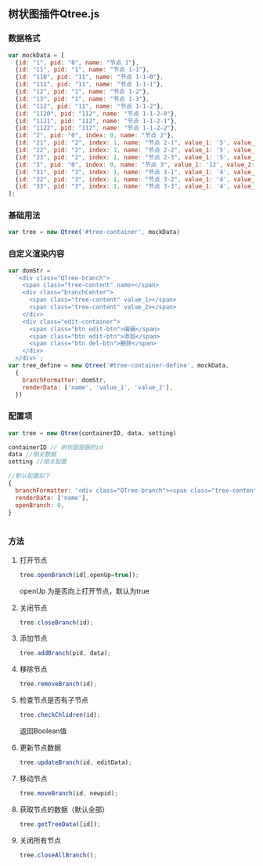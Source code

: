 

## 树状图插件Qtree.js

### 数据格式

```javascript
var mockData = [
  {id: "1", pid: "0", name: "节点 1"},
  {id: "11", pid: "1", name: "节点 1-1"},
  {id: "110", pid: "11", name: "节点 1-1-0"},
  {id: "111", pid: "11", name: "节点 1-1-1"},
  {id: "12", pid: "1", name: "节点 1-2"},
  {id: "13", pid: "1", name: "节点 1-3"},
  {id: "112", pid: "11", name: "节点 1-1-2"},
  {id: "1120", pid: "112", name: "节点 1-1-2-0"},
  {id: "1121", pid: "112", name: "节点 1-1-2-1"},
  {id: "1122", pid: "112", name: "节点 1-1-2-2"},
  {id: "2", pid: "0", index: 0, name: "节点 2"},
  {id: "21", pid: "2", index: 1, name: "节点 2-1", value_1: '5', value_2: '2'},
  {id: "22", pid: "2", index: 1, name: "节点 2-2", value_1: '5', value_2: '2'},
  {id: "23", pid: "2", index: 1, name: "节点 2-3", value_1: '5', value_2: '2'},
  {id: "3", pid: "0", index: 0, name: "节点 3", value_1: '12', value_2: '9'},
  {id: "31", pid: "3", index: 1, name: "节点 3-1", value_1: '4', value_2: '3'},
  {id: "32", pid: "3", index: 1, name: "节点 3-2", value_1: '4', value_2: '3'},
  {id: "33", pid: "3", index: 1, name: "节点 3-3", value_1: '4', value_2: '3'},
];
```

### 基础用法

```javascript
var tree = new Qtree('#tree-container', mockData)
```

### 自定义渲染内容

```javascript
var domStr =
  `<div class="QTree-branch">
    <span class="tree-content" name></span>
    <div class="branchCenter">
      <span class="tree-content" value_1></span>
      <span class="tree-content" value_2></span>
    </div>
    <div class="edit-container">
      <span class="btn edit-btn">编辑</span>
      <span class="btn edit-btn">添加</span>
      <span class="btn del-btn">删除</span>
    </div>
  </div>`;
var tree_define = new Qtree('#tree-container-define', mockData,
  {
    branchFormatter: domStr,
    renderData: ['name', 'value_1', 'value_2'],
  })
```

### 配置项

```javascript
var tree = new Qtree(containerID, data, setting)

containerID // 树状图容器的id
data //相关数据
setting //相关配置

//默认配置如下
{
  branchFormatter: '<div class="QTree-branch"><span class="tree-content name" name></span></div>',
  renderData: ['name'],
  openBranch: 0,
}
   
```

### 方法

1. 打开节点

   ```javascript
   tree.openBranch(id[,openUp=true]);
   ```

   openUp 为是否向上打开节点，默认为true

2. 关闭节点

   ```javascript
   tree.closeBranch(id);
   ```

3. 添加节点

   ```javascript
   tree.addBranch(pid, data);
   ```

4. 移除节点

   ```javascript
   tree.removeBranch(id);
   ```

5. 检查节点是否有子节点

   ```javascript
   tree.checkChlidren(id);
   ```

   返回Boolean值

6. 更新节点数据

   ```javascript
   tree.updateBranch(id, editData);
   ```

7. 移动节点

   ```javascript
   tree.moveBranch(id, newpid);
   ```

8. 获取节点的数据（默认全部）

   ```javascript
   tree.getTreeData([id]);
   ```

9. 关闭所有节点

   ```javascript
   tree.closeAllBranch();
   ```

   ​
